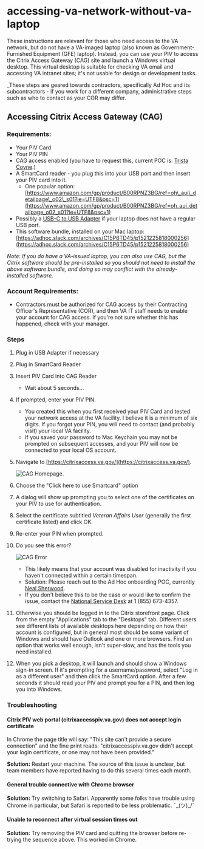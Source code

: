 # accessing-va-network-without-va-laptop

These instructions are relevant for those who need access to the VA network, but do not have a VA-imaged laptop \(also known as Government-Furnished Equipment \(GFE\) laptop\). Instead, you can use your PIV to access the Citrix Access Gateway \(CAG\) site and launch a Windows virtual desktop. This virtual desktop is suitable for checking VA email and accessing VA intranet sites; it's not usable for design or development tasks.

\_These steps are geared towards contractors, specifically Ad Hoc and its subcontractors - if you work for a different company, administrative steps such as who to contact as your COR may differ.

## Accessing Citrix Access Gateway \(CAG\)

### Requirements:

* Your PIV Card
* Your PIV PIN
* CAG access enabled \(you have to request this, current POC is: [Trista Coyne](mailto:trista@adhocteam.us).\)
* A SmartCard reader - you plug this into your USB port and then insert your PIV card into it.
  * One popular option: [https://www.amazon.com/gp/product/B00RPNZ3BG/ref=oh\_aui\_detailpage\_o02\_s01?ie=UTF8&psc=1](https://www.amazon.com/gp/product/B00RPNZ3BG/ref=oh_aui_detailpage_o02_s01?ie=UTF8&psc=1)
* Possibly a [USB-C to USB Adapter](https://www.amazon.com/gp/product/B07D6JPLNQ/ref=oh_aui_detailpage_o00_s00?ie=UTF8&psc=1) if your laptop does not have a regular USB port.
* This software bundle, installed on your Mac laptop: [https://adhoc.slack.com/archives/C15P6TD45/p1521225818000256](https://adhoc.slack.com/archives/C15P6TD45/p1521225818000256)

_Note: If you do have a VA-issued laptop, you can also use CAG, but the Citrix software should be pre-installed so you should not need to install the above software bundle, and doing so may conflict with the already-installed software._

### Account Requirements:

* Contractors must be authorized for CAG access by their Contracting Officer's Representative \(COR\), and then VA IT staff needs to enable your account for CAG access. If you're not sure whether this has happened, check with your manager. 

### Steps

1. Plug in USB Adapter if necessary
2. Plug in SmartCard Reader
3. Insert PIV Card into CAG Reader
   * Wait about 5 seconds...
4. If prompted, enter your PIV PIN.
   * You created this when you first received your PIV Card and tested your network access at the VA facility. I believe it is a minimum of six digits. If you forgot your PIN, you will need to contact \(and probably visit\) your local VA facility.
   * If you saved your password to Mac Keychain you may not be prompted on subsequent accesses, and your PIV will now be connected to your local OS account.
5. Navigate to [https://citrixaccess.va.gov/](https://citrixaccess.va.gov/).

   ![CAG Homepage](https://github.com/billfienberg/va.gov-team/tree/5839d463da035612a60148d7f90403dd12c8107e/platform/engineering/backend/images/cag-homepage.png).

6. Choose the "Click here to use Smartcard" option
7. A dialog will show up prompting you to select one of the certificates on your PIV to use for authentication.
8. Select the certificate subtitled _Veteran Affairs User_ \(generally the first certificate listed\) and click OK.
9. Re-enter your PIN when prompted.
10. Do you see this error?

    ![CAG Error](https://github.com/billfienberg/va.gov-team/tree/5839d463da035612a60148d7f90403dd12c8107e/platform/engineering/backend/images/cag-error.png)

    * This likely means that your account was disabled for inactivity if you haven't connected within a certain timespan.
    * Solution: Please reach out to the Ad Hoc onboarding POC, currently [Neal Sherwood](mailto:neal@adhocteam.us).
    * If you don't believe this to be the case or would like to confirm the issue, contact the [National Service Desk](https://github.com/billfienberg/va.gov-team/tree/5839d463da035612a60148d7f90403dd12c8107e/platform/engineering/backend/‭tel:18556734357‬/README.md) at ‭1 \(855\) 673-4357‬.

11. Otherwise you should be logged in to the Citrix storefront page. Click from the empty "Applications" tab to the "Desktops" tab. Different users see different lists of available desktops here depending on how their account is configured, but in general most should be some variant of Windows and should have Outlook and one or more browsers. Find an option that works well enough, isn't super-slow, and has the tools you need installed.
12. When you pick a desktop, it will launch and should show a Windows sign-in screen. If it's prompting for a username/password, select "Log in as a different user" and then click the SmartCard option. After a few seconds it should read your PIV and prompt you for a PIN, and then log you into Windows.

### Troubleshooting

#### Citrix PIV web portal \(citrixaccesspiv.va.gov\) does not accept login certificate

In Chrome the page title will say: "This site can't provide a secure connection" and the fine print reads: "citrixaccesspiv.va.gov didn't accept your login certificate, or one may not have been provided."

**Solution:** Restart your machine. The source of this issue is unclear, but team members have reported having to do this several times each month.

#### General trouble connective with Chrome browser

**Solution:** Try switching to Safari. Apparently some folks have trouble using Chrome in particular, but Safari is reported to be less problematic. ¯\_\(ツ\)\_/¯

#### Unable to reconnect after virtual session times out

**Solution:** Try removing the PIV card and quitting the browser before re-trying the sequence above. This worked in Chrome.

